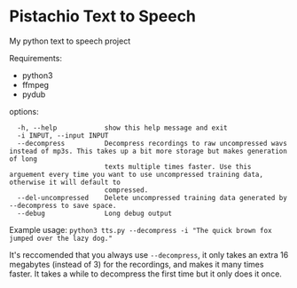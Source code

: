 # Pistachio Text to Speech
My python text to speech project


Requirements:
 - python3
 - ffmpeg
 - pydub

options:
```
  -h, --help            show this help message and exit
  -i INPUT, --input INPUT
  --decompress          Decompress recordings to raw uncompressed wavs instead of mp3s. This takes up a bit more storage but makes generation of long
                        texts multiple times faster. Use this arguement every time you want to use uncompressed training data, otherwise it will default to
                        compressed.
  --del-uncompressed    Delete uncompressed training data generated by --decompress to save space.
  --debug               Long debug output
```

Example usage:
`python3 tts.py --decompress -i "The quick brown fox jumped over the lazy dog." `

It's reccomended that you always use `--decompress`, it only takes an extra 16 megabytes (instead of 3) for the recordings, and makes it many times faster. It takes a while to decompress the first time but it only does it once.
